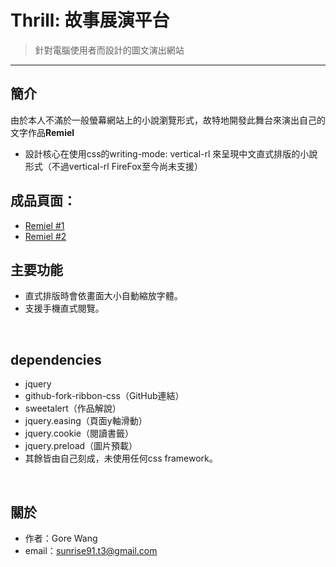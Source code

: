 # Thrill: 故事展演平台
> 針對電腦使用者而設計的圖文演出網站
---
## 簡介
由於本人不滿於一般螢幕網站上的小說瀏覽形式，故特地開發此舞台來演出自己的文字作品**Remiel**

* 設計核心在使用css的writing-mode: vertical-rl 來呈現中文直式排版的小說形式（不過vertical-rl FireFox至今尚未支援）
## 成品頁面：
* [Remiel #1](http://gorestarry.github.io/Remiel_github/ch01.html)
* [Remiel #2](http://gorestarry.github.io/Remiel_github/ch02.html)

## 主要功能
* 直式排版時會依畫面大小自動縮放字體。
* 支援手機直式閱覽。

<br/>

## dependencies
* jquery
* github-fork-ribbon-css（GitHub連結）
* sweetalert（作品解說）
* jquery.easing（頁面y軸滑動）
* jquery.cookie（閱讀書籤）
* jquery.preload（圖片預載）
* 其餘皆由自己刻成，未使用任何css framework。


<br/>

## 關於
* 作者：Gore Wang
* email：<sunrise91.t3@gmail.com>
<!--* 作品首頁：[Thrill故事集](http://thrill-t3.com)-->
